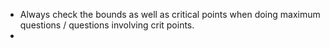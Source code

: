 - Always check the bounds as well as critical points when doing maximum questions / questions involving crit points.
- 